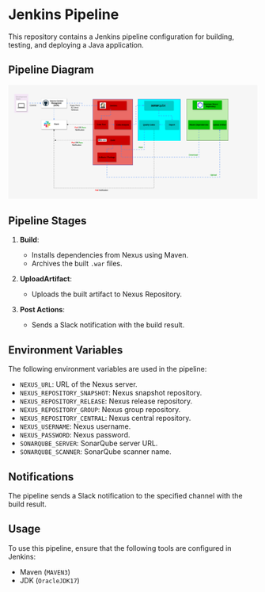 # Jenkins Pipeline

This repository contains a Jenkins pipeline configuration for building, testing, and deploying a Java application.

## Pipeline Diagram

![CI Pipeline](ci.png)

## Pipeline Stages

1. **Build**: 
    - Installs dependencies from Nexus using Maven.
    - Archives the built `.war` files.

2. **UploadArtifact**:
    - Uploads the built artifact to Nexus Repository.

3. **Post Actions**:
    - Sends a Slack notification with the build result.

## Environment Variables

The following environment variables are used in the pipeline:

- `NEXUS_URL`: URL of the Nexus server.
- `NEXUS_REPOSITORY_SNAPSHOT`: Nexus snapshot repository.
- `NEXUS_REPOSITORY_RELEASE`: Nexus release repository.
- `NEXUS_REPOSITORY_GROUP`: Nexus group repository.
- `NEXUS_REPOSITORY_CENTRAL`: Nexus central repository.
- `NEXUS_USERNAME`: Nexus username.
- `NEXUS_PASSWORD`: Nexus password.
- `SONARQUBE_SERVER`: SonarQube server URL.
- `SONARQUBE_SCANNER`: SonarQube scanner name.

## Notifications

The pipeline sends a Slack notification to the specified channel with the build result.

## Usage

To use this pipeline, ensure that the following tools are configured in Jenkins:

- Maven (`MAVEN3`)
- JDK (`OracleJDK17`)

